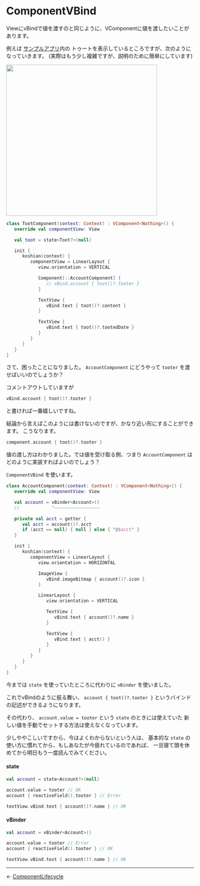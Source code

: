 
ComponentVBind
================================================================================

ViewにvBindで値を渡すのと同じように、VComponentに値を渡したいことがあります。

例えば
[サンプルアプリ](https://github.com/wcaokaze/Vue.android/tree/master/example)内の
トゥートを表示しているところですが、次のようになっていきます。
(実際はもう少し複雑ですが、説明のために簡単にしています)

<img src="https://raw.github.com/wcaokaze/Vue.android/master/imgs/example_status.png" width="405px">

```kotlin
class TootComponent(context: Context) : VComponent<Nothing>() {
   override val componentView: View

   val toot = state<Toot?>(null)

   init {
      koshian(context) {
         componentView = LinearLayout {
            view.orientation = VERTICAL

            Component[::AccountComponent] {
               // vBind.account { toot()?.tooter }
            }

            TextView {
               vBind.text { toot()?.content }
            }

            TextView {
               vBind.text { toot()?.tootedDate }
            }
         }
      }
   }
}
```
さて、困ったことになりました。
`AccountComponent` にどうやって `tooter` を渡せばいいのでしょうか？

コメントアウトしていますが
```kotlin
vBind.account { toot()?.tooter }
```
と書ければ一番嬉しいですね。

結論から言えばこのようには書けないのですが、かなり近い形にすることができます。
こうなります。
```kotlin
component.account { toot()?.tooter }
```

値の渡し方はわかりました。では値を受け取る側、つまり `AccountComponent` は
どのように実装すればよいのでしょう？

`ComponentVBind` を使います。

```kotlin
class AccountComponent(context: Context) : VComponent<Nothing>() {
   override val componentView: View

   val account = vBinder<Account>()
   //            ^~~~~~~~~~~~~~~~~~

   private val acct = getter {
      val acct = account()?.acct
      if (acct == null) { null } else { "@$acct" }
   }

   init {
      koshian(context) {
         componentView = LinearLayout {
            view.orientation = HORIZONTAL

            ImageView {
               vBind.imageBitmap { account()?.icon }
            }

            LinearLayout {
               view.orientation = VERTICAL

               TextView {
                  vBind.text { account()?.name }
               }

               TextView {
                  vBind.text { acct() }
               }
            }
         }
      }
   }
}
```
今までは `state` を使っていたところに代わりに `vBinder` を使いました。

これでvBindのように振る舞い、
`account { toot()?.tooter }` というバインドの記述ができるようになります。

その代わり、 `account.value = tooter` という `state` のときには使えていた
新しい値を手動でセットする方法は使えなくなっています。

少しややこしいですから、今はよくわからないという人は、
基本的な `state` の使い方に慣れてから、もしあなたが今疲れているのであれば、
一旦寝て頭を休めてから明日もう一度読んでみてください。

#### state
```kotlin
val account = state<Account?>(null)

account.value = tooter // OK
account { reactiveField().tooter } // Error

textView.vBind.text { account()?.name } // OK
```

#### vBinder
```kotlin
val account = vBinder<Account>()

account.value = tooter // Error
account { reactiveField().tooter } // OK

textView.vBind.text { account()?.name } // OK
```


* * * * * * * * * * * * * * * * * * * * * * * * * * * * * * * * * * * * * * * *

← [ComponentLifecycle](ComponentLifecycle.md)

